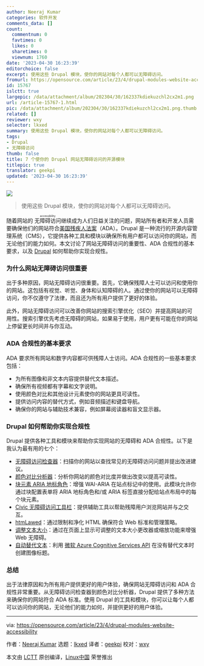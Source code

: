 ```yaml
---
author: Neeraj Kumar
categories: 软件开发
comments_data: []
count:
  commentnum: 0
  favtimes: 0
  likes: 0
  sharetimes: 0
  viewnum: 1760
date: '2023-04-30 16:23:39'
editorchoice: false
excerpt: 使用这些 Drupal 模块，使你的网站对每个人都可以无障碍访问。
fromurl: https://opensource.com/article/23/4/drupal-modules-website-accessibility
id: 15767
islctt: true
largepic: /data/attachment/album/202304/30/162337kdiekuzchl2cx2m1.png
url: /article-15767-1.html
pic: /data/attachment/album/202304/30/162337kdiekuzchl2cx2m1.png.thumb.jpg
related: []
reviewer: wxy
selector: lkxed
summary: 使用这些 Drupal 模块，使你的网站对每个人都可以无障碍访问。
tags:
- Drupal
- 无障碍访问
thumb: false
title: 7 个使你的 Drupal 网站无障碍访问的开源模块
titlepic: true
translator: geekpi
updated: '2023-04-30 16:23:39'
---
```


![](/data/attachment/album/202304/30/162337kdiekuzchl2cx2m1.png)



> 
> 使用这些 Drupal 模块，使你的网站对每个人都可以无障碍访问。
> 
> 
> 


随着网站的 <ruby> 无障碍访问 <rt>  accessibility </rt></ruby> 继续成为人们日益关注的问题，网站所有者和开发人员需要确保他们的网站符合[美国残疾人法案](https://www.dol.gov/general/topic/disability/ada)（ADA）。Drupal 是一种流行的开源内容管理系统（CMS），它提供各种工具和模块以确保所有用户都可以访问你的网站，而无论他们的能力如何。本文讨论了网站无障碍访问的重要性、ADA 合规性的基本要求，以及 [Drupal](https://opensource.com/article/23/3/create-accessible-websites-drupal) 如何帮助你实现合规性。


### 为什么网站无障碍访问很重要


出于多种原因，网站无障碍访问很重要。首先，它确保残障人士可以访问和使用你的网站。这包括有视觉、听觉、身体和认知障碍的人。通过使你的网站可以无障碍访问，你不仅遵守了法律，而且还为所有用户提供了更好的体验。


此外，网站无障碍访问可以改善你网站的搜索引擎优化（SEO）并提高网站的可用性。搜索引擎优先考虑无障碍的网站，如果易于使用，用户更有可能在你的网站上停留更长时间并与你互动。


### ADA 合规性的基本要求


ADA 要求所有网站和数字内容都可供残障人士访问。ADA 合规性的一些基本要求包括：


* 为所有图像和非文本内容提供替代文本描述。
* 确保所有视频都有字幕和文字说明。
* 使用颜色对比和其他设计元素使你的网站更具可读性。
* 提供访问内容的替代方式，例如音频描述和键盘导航。
* 确保你的网站与辅助技术兼容，例如屏幕阅读器和盲文显示器。


### Drupal 如何帮助你实现合规性


Drupal 提供各种工具和模块来帮助你实现网站的无障碍和 ADA 合规性。以下是我认为最有用的七个：


* [无障碍访问检查器](https://www.drupal.org/project/editoria11y)：扫描你的网站以查找常见的无障碍访问问题并提出改进建议。
* [颜色对比分析器](https://www.drupal.org/project/high_contrast)：分析你网站的颜色对比度并做出改变以提高可读性。
* [块元素 ARIA 地标角色](https://www.drupal.org/project/block_aria_landmark_roles)：增强 WAI-ARIA 在站点标记中的使用。此模块允许你通过块配置表单将 ARIA 地标角色和/或 ARIA 标签直接分配给站点布局中的每个块元素。
* [Civic 无障碍访问工具栏](https://www.drupal.org/project/civic_accessibility_toolbar)：提供辅助工具以帮助残障用户浏览网站并与之交互。
* [htmLawed](https://www.drupal.org/project/htmlawed)：通过限制和净化 HTML 确保符合 Web 标准和管理策略。
* [调整文本大小](https://www.drupal.org/project/textsize)：通过在页面上显示可调整的文本大小更改器或缩放功能来增强 Web 无障碍。
* [自动替代文本](https://www.drupal.org/project/auto_alter)：利用 [微软 Azure Cognitive Services API](https://www.microsoft.com/cognitive-services) 在没有替代文本时创建图像标题。


### 总结


出于法律原因和为所有用户提供更好的用户体验，确保网站无障碍访问和 ADA 合规性非常重要。从无障碍访问检查器到颜色对比分析器，Drupal 提供了多种方法来确保你的网站符合 ADA 标准。使用 Drupal 的工具和模块，你可以让每个人都可以访问你的网站，无论他们的能力如何，并提供更好的用户体验。




---


via: <https://opensource.com/article/23/4/drupal-modules-website-accessibility>


作者：[Neeraj Kumar](https://opensource.com/users/neerajskydiver) 选题：[lkxed](https://github.com/lkxed/) 译者：[geekpi](https://github.com/geekpi) 校对：[wxy](https://github.com/wxy)


本文由 [LCTT](https://github.com/LCTT/TranslateProject) 原创编译，[Linux中国](https://linux.cn/) 荣誉推出